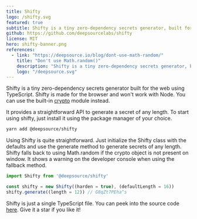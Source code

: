 ```yaml
---
title: Shifty
logo: /shifty.svg
featured: true
subtitle: Shifty is a tiny zero-dependency secrets generator, built for the web using TypeScript.
github: https://github.com/deepsourcelabs/shifty
license: MIT
hero: shifty-banner.png
references:
  - link: "https://deepsource.io/blog/dont-use-math-random/"
    title: "Don't use Math.random()"
    description: "Shifty is a tiny zero-dependency secrets generator, built for the web using TypeScript."
    logo: "/deepsource.svg"
---
```


Shifty is a tiny zero-dependency secrets generator built for the web using TypeScript. Shifty is made for the browser and won't work with Node. You can use the built-in [crypto](https://nodejs.org/api/crypto.html#crypto) module instead.

It provides a straightforward API to generate a secret of any length. To start using shifty, just install it using the package manager of your choice.

```sh
yarn add @deepsource/shifty
```
Using Shifty is quite straightforward. Just initialize the Shifty class with the defaults and use the generate method to generate secrets of any length. Shifty falls back to using Math.random if the crypto object is not present on window. It shows a warning on the developer console when using the fallback method.

```js
import Shifty from '@deepsource/shifty'

const shifty = new Shifty((harden = true), (defaultLength = 16))
shifty.generate((length = 12)) // G8qZt7PEha^s
```

Shifty is just a single TypeScript file. You can peek into the source code [here](https://github.com/deepsourcelabs/shifty/blob/master/src/shifty.ts). Give it a star if you like it!

<reference-card :references="references"></reference-card>
